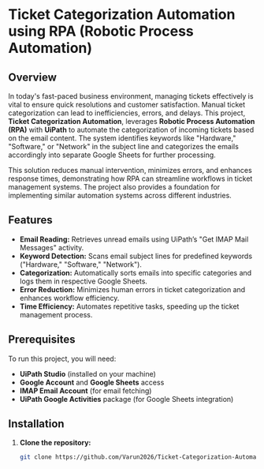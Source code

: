 # Ticket Categorization Automation using RPA (Robotic Process Automation)

## Overview

In today's fast-paced business environment, managing tickets effectively is vital to ensure quick resolutions and customer satisfaction. Manual ticket categorization can lead to inefficiencies, errors, and delays. This project, **Ticket Categorization Automation**, leverages **Robotic Process Automation (RPA)** with **UiPath** to automate the categorization of incoming tickets based on the email content. The system identifies keywords like "Hardware," "Software," or "Network" in the subject line and categorizes the emails accordingly into separate Google Sheets for further processing. 

This solution reduces manual intervention, minimizes errors, and enhances response times, demonstrating how RPA can streamline workflows in ticket management systems. The project also provides a foundation for implementing similar automation systems across different industries.

## Features

- **Email Reading:** Retrieves unread emails using UiPath’s "Get IMAP Mail Messages" activity.
- **Keyword Detection:** Scans email subject lines for predefined keywords ("Hardware," "Software," "Network").
- **Categorization:** Automatically sorts emails into specific categories and logs them in respective Google Sheets.
- **Error Reduction:** Minimizes human errors in ticket categorization and enhances workflow efficiency.
- **Time Efficiency:** Automates repetitive tasks, speeding up the ticket management process.

## Prerequisites

To run this project, you will need:

- **UiPath Studio** (installed on your machine)
- **Google Account** and **Google Sheets** access
- **IMAP Email Account** (for email fetching)
- **UiPath Google Activities** package (for Google Sheets integration)

## Installation

1. **Clone the repository:**
   ```bash
   git clone https://github.com/Varun2026/Ticket-Categorization-Automation-using-RPA-Robotic-Process-and-Automation-.git
